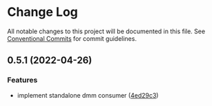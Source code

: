 # Change Log

All notable changes to this project will be documented in this file.
See [Conventional Commits](https://conventionalcommits.org) for commit guidelines.

## 0.5.1 (2022-04-26)


### Features

* implement standalone dmm consumer ([4ed29c3](https://github.com/InjectiveLabs/injective-ts/commit/4ed29c38f0f24a59865709866111c32b52fb2dd2))
